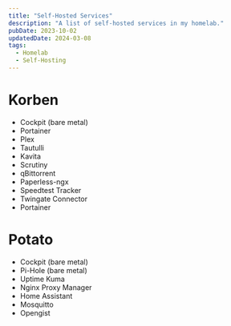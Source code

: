```yaml
---
title: "Self-Hosted Services"
description: "A list of self-hosted services in my homelab."
pubDate: 2023-10-02
updatedDate: 2024-03-08
tags:
  - Homelab
  - Self-Hosting
---
```


# Korben

- Cockpit (bare metal)
- Portainer
- Plex
- Tautulli
- Kavita
- Scrutiny
- qBittorrent
- Paperless-ngx
- Speedtest Tracker
- Twingate Connector
- Portainer

# Potato

- Cockpit (bare metal)
- Pi-Hole (bare metal)
- Uptime Kuma
- Nginx Proxy Manager
- Home Assistant
- Mosquitto
- Opengist
